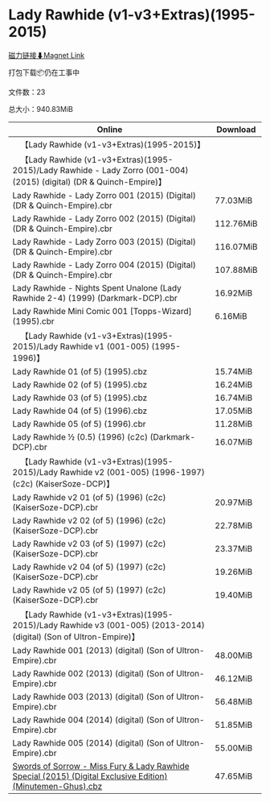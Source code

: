 # Lady Rawhide (v1-v3+Extras)(1995-2015)

[磁力链接⬇Magnet Link](magnet:?xt=urn:btih:e87c40ebb21f9489cc528553e50e6830f070babd&dn=Lady%20Rawhide%20%28v1-v3%2BExtras%29%281995-2015%29)

打包下载📦仍在工事中

文件数：23

总大小：940.83MiB

Online | Download
--- | ---
&emsp;【Lady Rawhide (v1-v3+Extras)(1995-2015)】 | 
&emsp;【Lady Rawhide (v1-v3+Extras)(1995-2015)/Lady Rawhide - Lady Zorro (001-004) (2015) (digital) (DR & Quinch-Empire)】 | 
Lady Rawhide - Lady Zorro 001 (2015) (Digital) (DR & Quinch-Empire).cbr | 77.03MiB
Lady Rawhide - Lady Zorro 002 (2015) (Digital) (DR & Quinch-Empire).cbr | 112.76MiB
Lady Rawhide - Lady Zorro 003 (2015) (Digital) (DR & Quinch-Empire).cbr | 116.07MiB
Lady Rawhide - Lady Zorro 004 (2015) (Digital) (DR & Quinch-Empire).cbr | 107.88MiB
Lady Rawhide - Nights Spent Unalone (Lady Rawhide 2-4) (1999) (Darkmark-DCP).cbr | 16.92MiB
Lady Rawhide Mini Comic 001 \[Topps-Wizard\] (1995).cbr | 6.16MiB
&emsp;【Lady Rawhide (v1-v3+Extras)(1995-2015)/Lady Rawhide v1 (001-005) (1995-1996)】 | 
Lady Rawhide 01 (of 5) (1995).cbz | 15.74MiB
Lady Rawhide 02 (of 5) (1995).cbz | 16.24MiB
Lady Rawhide 03 (of 5) (1995).cbz | 16.74MiB
Lady Rawhide 04 (of 5) (1996).cbz | 17.05MiB
Lady Rawhide 05 (of 5) (1996).cbr | 11.28MiB
Lady Rawhide ½ (0.5) (1996) (c2c) (Darkmark-DCP).cbr | 16.07MiB
&emsp;【Lady Rawhide (v1-v3+Extras)(1995-2015)/Lady Rawhide v2 (001-005) (1996-1997) (c2c) (KaiserSoze-DCP)】 | 
Lady Rawhide v2 01 (of 5) (1996) (c2c) (KaiserSoze-DCP).cbr | 20.97MiB
Lady Rawhide v2 02 (of 5) (1996) (c2c) (KaiserSoze-DCP).cbr | 22.78MiB
Lady Rawhide v2 03 (of 5) (1997) (c2c) (KaiserSoze-DCP).cbr | 23.37MiB
Lady Rawhide v2 04 (of 5) (1997) (c2c) (KaiserSoze-DCP).cbr | 19.26MiB
Lady Rawhide v2 05 (of 5) (1997) (c2c) (KaiserSoze-DCP).cbr | 19.40MiB
&emsp;【Lady Rawhide (v1-v3+Extras)(1995-2015)/Lady Rawhide v3 (001-005) (2013-2014) (digital) (Son of Ultron-Empire)】 | 
Lady Rawhide 001 (2013) (digital) (Son of Ultron-Empire).cbr | 48.00MiB
Lady Rawhide 002 (2013) (digital) (Son of Ultron-Empire).cbr | 46.12MiB
Lady Rawhide 003 (2013) (digital) (Son of Ultron-Empire).cbr | 56.48MiB
Lady Rawhide 004 (2014) (digital) (Son of Ultron-Empire).cbr | 51.85MiB
Lady Rawhide 005 (2014) (digital) (Son of Ultron-Empire).cbr | 55.00MiB
[Swords of Sorrow - Miss Fury & Lady Rawhide Special (2015) (Digital Exclusive Edition) (Minutemen-Ghus).cbz](https://github.com/alicewish/markdown/blob/master/comic/Swords-of-Sorrow-Miss-Fury-Lady-Rawhide-Special-2015-Digital-Exclusive-Edition-Minutemen-Ghus-cbz.md) | 47.65MiB